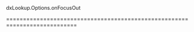 <!--id-->dxLookup.Options.onFocusOut<!--/id-->
<!--merge--><!--/merge-->
<!--hidden--><!--/hidden-->
===========================================================================
